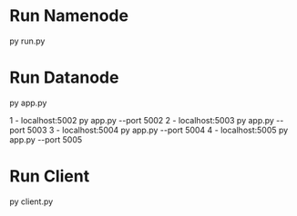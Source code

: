 # Run Namenode
py run.py

# Run Datanode
py app.py

1 - localhost:5002 py app.py --port 5002
2 - localhost:5003 py app.py --port 5003
3 - localhost:5004 py app.py --port 5004
4 - localhost:5005 py app.py --port 5005

# Run Client
py client.py
